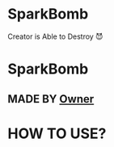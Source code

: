 # SparkBomb
Creator is Able to Destroy 😈

# SparkBomb

## MADE BY [Owner](https://t.me/ROMANTIC_KILLER)

# HOW TO USE?
